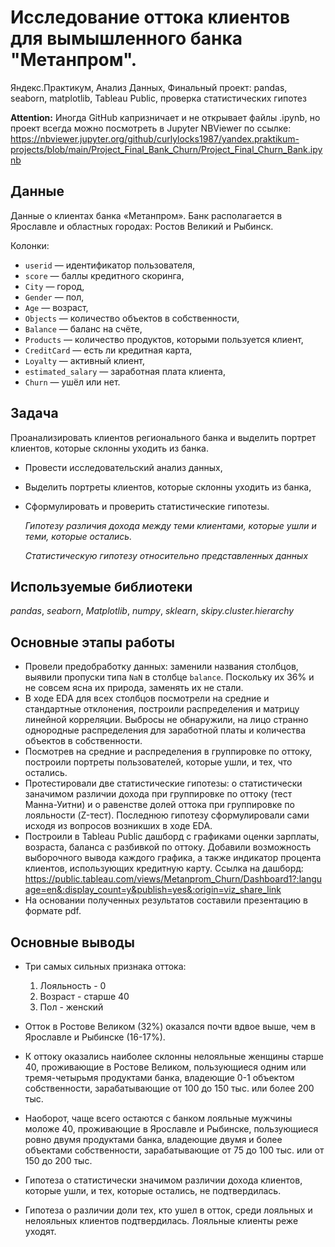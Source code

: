# Исследование оттока клиентов для вымышленного банка "Метанпром".

Яндекс.Практикум, Анализ Данных, Финальный проект: pandas, seaborn, matplotlib, Tableau Public, проверка статистических гипотез

__Attention:__ Иногда GitHub капризничает и не открывает файлы .ipynb, но проект всегда можно посмотреть в Jupyter NBViewer по ссылке: https://nbviewer.jupyter.org/github/curlylocks1987/yandex.praktikum-projects/blob/main/Project_Final_Bank_Churn/Project_Final_Churn_Bank.ipynb


## Данные

Данные о клиентах банка «Метанпром». Банк располагается в Ярославле и областных городах: Ростов Великий и Рыбинск.

Колонки:

- `userid` — идентификатор пользователя,
- `score` — баллы кредитного скоринга,
- `City` — город,
- `Gender` — пол,
- `Age` — возраст,
- `Objects` — количество объектов в собственности,
- `Balance` — баланс на счёте,
- `Products` — количество продуктов, которыми пользуется клиент,
- `CreditCard` — есть ли кредитная карта,
- `Loyalty` — активный клиент,
- `estimated_salary` — заработная плата клиента,
- `Churn` — ушёл или нет.

## Задача

Проанализировать клиентов регионального банка и выделить портрет клиентов, которые склонны уходить из банка.

- Провести исследовательский анализ данных,
- Выделить портреты клиентов, которые склонны уходить из банка,
- Сформулировать и проверить статистические гипотезы.

    *Гипотезу различия дохода между теми клиентами, которые ушли и теми, которые остались.*

    *Статистическую гипотезу относительно представленных данных*

## Используемые библиотеки
*pandas*, *seaborn*, *Matplotlib*, *numpy*, *sklearn*, *skipy.cluster.hierarchy*

## Основные этапы работы

- Провели предобработку данных: заменили названия столбцов, выявили пропуски типа `NaN` в столбце `balance`. Поскольку их 36% и не совсем ясна их природа, заменять их не стали.
- В ходе EDA для всех столбцов посмотрели на средние и стандартные отклонения, построили распределения и матрицу линейной корреляции. Выбросы не обнаружили, на лицо странно однородные распределения для заработной платы и количества объектов в собственности. 
- Посмотрев на средние и распределения в группировке по оттоку, построили портреты пользователей, которые ушли, и тех, что остались.
- Протестировали две статистические гипотезы: о статистически заначимом различии дохода при группировке по оттоку (тест Манна-Уитни) и о равенстве долей оттока при группировке по лояльности (Z-тест). Последнюю гипотезу сформулировали сами исходя из вопросов возникших в ходе EDA.
- Построили в Tableau Public дашборд с графиками оценки зарплаты, возраста, баланса с разбивкой по оттоку. Добавили возможность выборочного вывода каждого графика, а также индикатор процента клиентов, использующих кредитную карту. Ссылка на дашборд: https://public.tableau.com/views/Metanprom_Churn/Dashboard1?:language=en&:display_count=y&publish=yes&:origin=viz_share_link
- На основании полученных результатов составили презентацию в формате pdf.

## Основные выводы

- Три самых сильных признака оттока:
    1. Лояльность - 0
    2. Возраст - старше 40
    3. Пол - женский
    
- Отток в Ростове Великом (32%) оказался почти вдвое выше, чем в Ярославле и Рыбинске (16-17%).
- К оттоку оказались наиболее склонны нелояльные женщины старше 40, проживающие в Ростове Великом, пользующиеся одним или тремя-четырьмя продуктами банка, владеющие 0-1 объектом собственности, зарабатывающие от 100 до 150 тыс. или более 200 тыс. 
- Наоборот, чаще всего остаются с банком лояльные мужчины моложе 40, проживающие в Ярославле и Рыбинске, пользующиеся ровно двумя продуктами банка, владеющие двумя и более объектами собственности, зарабатывающие от 75 до 100 тыс. или от 150 до 200 тыс.
- Гипотеза о статистически значимом различии дохода клиентов, которые ушли, и тех, которые остались, не подтвердилась.
- Гипотеза о различии доли тех, кто ушел в отток, среди лояльных и нелояльных клиентов подтвердилась. Лояльные клиенты реже уходят.

